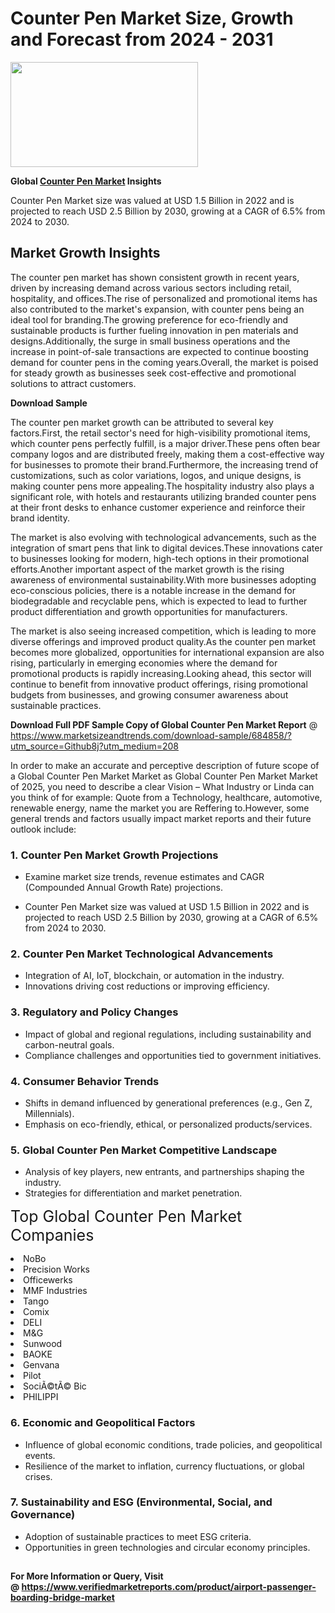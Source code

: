 <H1>Counter Pen Market Size, Growth and Forecast from 2024 - 2031</H1><img class="aligncenter size-medium wp-image-584254" src="https://thirdeyenews.in/wp-content/uploads/2024/09/Global-Market-Research-300x168.jpeg" alt="" width="300" height="168" /><p><strong>Global&nbsp;<a href="https://www.marketsizeandtrends.com/download-sample/684858/?utm_source=Github8j?utm_medium=208">Counter Pen Market</a> Insights</strong></p><p>Counter Pen Market size was valued at USD 1.5 Billion in 2022 and is projected to reach USD 2.5 Billion by 2030, growing at a CAGR of 6.5% from 2024 to 2030.</p><p><h2>Market Growth Insights</h2> <p>The counter pen market has shown consistent growth in recent years, driven by increasing demand across various sectors including retail, hospitality, and offices.The rise of personalized and promotional items has also contributed to the market's expansion, with counter pens being an ideal tool for branding.The growing preference for eco-friendly and sustainable products is further fueling innovation in pen materials and designs.Additionally, the surge in small business operations and the increase in point-of-sale transactions are expected to continue boosting demand for counter pens in the coming years.Overall, the market is poised for steady growth as businesses seek cost-effective and promotional solutions to attract customers.</p> <p><strong>Download Sample</strong></p> <p>The counter pen market growth can be attributed to several key factors.First, the retail sector's need for high-visibility promotional items, which counter pens perfectly fulfill, is a major driver.These pens often bear company logos and are distributed freely, making them a cost-effective way for businesses to promote their brand.Furthermore, the increasing trend of customizations, such as color variations, logos, and unique designs, is making counter pens more appealing.The hospitality industry also plays a significant role, with hotels and restaurants utilizing branded counter pens at their front desks to enhance customer experience and reinforce their brand identity.</p> <p>The market is also evolving with technological advancements, such as the integration of smart pens that link to digital devices.These innovations cater to businesses looking for modern, high-tech options in their promotional efforts.Another important aspect of the market growth is the rising awareness of environmental sustainability.With more businesses adopting eco-conscious policies, there is a notable increase in the demand for biodegradable and recyclable pens, which is expected to lead to further product differentiation and growth opportunities for manufacturers.</p> <p>The market is also seeing increased competition, which is leading to more diverse offerings and improved product quality.As the counter pen market becomes more globalized, opportunities for international expansion are also rising, particularly in emerging economies where the demand for promotional products is rapidly increasing.Looking ahead, this sector will continue to benefit from innovative product offerings, rising promotional budgets from businesses, and growing consumer awareness about sustainable practices.</p> <p><span class=""><strong>Download Full PDF Sample Copy of Global Counter Pen Market Report</strong> @ <a href="https://www.marketsizeandtrends.com/download-sample/684858/?utm_source=Github8j?utm_medium=208" target="_blank">https://www.marketsizeandtrends.com/download-sample/684858/?utm_source=Github8j?utm_medium=208</a></span></p><p>In order to make an accurate and perceptive description of future scope of a Global&nbsp;Counter Pen Market Market as Global&nbsp;Counter Pen Market Market of 2025, you need to describe a clear Vision &ndash; What Industry or Linda can you think of for example: Quote from a Technology, healthcare, automotive, renewable energy, name the market you are Reffering to.However, some general trends and factors usually impact market reports and their future outlook include:</p><h3>1.&nbsp;<strong>Counter Pen Market Growth Projections</strong></h3><ul><li>Examine market size trends, revenue estimates and CAGR (Compounded Annual Growth Rate) projections.</li><li><p>Counter Pen Market size was valued at USD 1.5 Billion in 2022 and is projected to reach USD 2.5 Billion by 2030, growing at a CAGR of 6.5% from 2024 to 2030.</p></li></ul><h3>2.&nbsp;<strong>Counter Pen Market Technological Advancements</strong></h3><ul><li>Integration of AI, IoT, blockchain, or automation in the industry.</li><li>Innovations driving cost reductions or improving efficiency.</li></ul><h3>3.&nbsp;<strong>Regulatory and Policy Changes</strong></h3><ul><li>Impact of global and regional regulations, including sustainability and carbon-neutral goals.</li><li>Compliance challenges and opportunities tied to government initiatives.</li></ul><h3>4.&nbsp;<strong>Consumer Behavior Trends</strong></h3><ul><li>Shifts in demand influenced by generational preferences (e.g., Gen Z, Millennials).</li><li>Emphasis on eco-friendly, ethical, or personalized products/services.</li></ul><h3>5.&nbsp;<strong>Global Counter Pen Market Competitive Landscape</strong></h3><ul><li>Analysis of key players, new entrants, and partnerships shaping the industry.</li><li>Strategies for differentiation and market penetration.</li></ul><p data-pm-slice="1 1 []"><span style="color: inherit; font-family: inherit; font-size: 25px;">Top Global Counter Pen Market Companies</span></p><div class="" data-test-id=""><p><li>NoBo</li><li> Precision Works</li><li> Officewerks</li><li> MMF Industries</li><li> Tango</li><li> Comix</li><li> DELI</li><li> M&G</li><li> Sunwood</li><li> BAOKE</li><li> Genvana</li><li> Pilot</li><li> SociÃ©tÃ© Bic</li><li> PHILIPPI</li></p></div><h3>6.&nbsp;<strong>Economic and Geopolitical Factors</strong></h3><ul><li>Influence of global economic conditions, trade policies, and geopolitical events.</li><li>Resilience of the market to inflation, currency fluctuations, or global crises.</li></ul><h3>7.&nbsp;<strong>Sustainability and ESG (Environmental, Social, and Governance)</strong></h3><ul><li>Adoption of sustainable practices to meet ESG criteria.</li><li>Opportunities in green technologies and circular economy principles.</li></ul><h2><strong style="font-size: 14px;">For More Information or Query, Visit @&nbsp;</strong><a style="background-color: #ffffff; font-size: 14px;" href="https://www.marketsizeandtrends.com/report/counter-pen-market/" target="_blank">https://www.verifiedmarketreports.com/product/airport-passenger-boarding-bridge-market</a></h2>